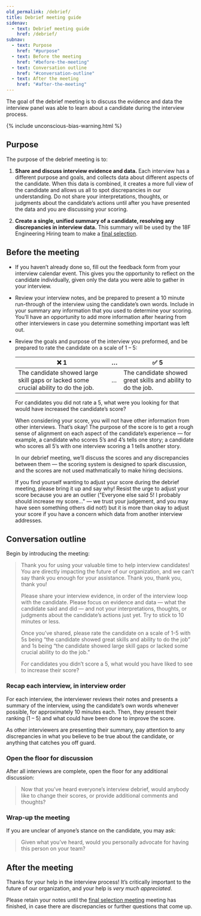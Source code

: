 ```yaml
---
old_permalink: /debrief/
title: Debrief meeting guide
sidenav:
  - text: Debrief meeting guide
    href: /debrief/
subnav:
  - text: Purpose
    href: "#purpose"
  - text: Before the meeting
    href: "#before-the-meeting"
  - text: Conversation outline
    href: "#conversation-outline"
  - text: After the meeting
    href: "#after-the-meeting"
---
```


The goal of the debrief meeting is to discuss the evidence and data the interview panel was able to learn about a candidate during the interview process.

{% include unconscious-bias-warning.html %}

## Purpose

The purpose of the debrief meeting is to:

1. **Share and discuss interview evidence and data.** Each interview has a different purpose and goals, and collects data about different aspects of the candidate. When this data is combined, it creates a more full view of the candidate and allows us all to spot discrepancies in our understanding. Do not share your interpretations, thoughts, or judgments about the candidate’s actions until after you have presented the data and you are discussing your scoring.

2. **Create a single, unified summary of a candidate, resolving any discrepancies in interview data.** This summary will be used by the 18F Engineering Hiring team to make a [final selection]({{site.baseurl}}/selection).

## Before the meeting

- If you haven’t already done so, fill out the feedback form from your interview calendar event. This gives you the opportunity to reflect on the candidate individually, given only the data you were able to gather in your interview.

- Review your interview notes, and be prepared to present a 10 minute run-through of the interview using the candidate’s own words. Include in your summary any information that you used to determine your scoring. You’ll have an opportunity to add more information after hearing from other interviewers in case you determine something important was left out.

- Review the goals and purpose of the interview you preformed, and be prepared to rate the candidate on a scale of 1 – 5:

  <table class="usa-table">
    <thead>
      <tr>
        <th scope="col">❌ 1</th>
        <th scope="col">…</th>
        <th scope="col">✅ 5</th>
      </tr>
    </thead>
    <tbody>
      <tr>
        <td>The candidate showed large skill gaps or lacked some crucial ability to do the job.</td>
        <td>…</td>
        <td>The candidate showed great skills and ability to do the job.</td>
      </tr>
    </tbody>
  </table>

  For candidates you did not rate a 5, what were you looking for that would have increased the candidate’s score?

  When considering your score, you will not have other information from other interviews. That’s okay! The purpose of the score is to get a rough sense of alignment on each aspect of the candidate’s experience — for example, a candidate who scores 5’s and 4’s tells one story; a candidate who scores all 5’s with one interview scoring a 1 tells another story.

  In our debrief meeting, we’ll discuss the scores and any discrepancies between them — the scoring system is designed to spark discussion, and the scores are not used mathmatically to make hiring decisions.

  If you find yourself wanting to adjust your score during the debrief meeting, please bring it up and say why! Resist the urge to adjust your score because you are an outlier ("Everyone else said 5! I probably should increase my score…" — we trust your judgement, and you may have seen something others did not!) but it is more than okay to adjust your score if you have a concern which data from another interview addresses.

## Conversation outline

Begin by introducing the meeting:

> Thank you for using your valuable time to help interview candidates! You are directly impacting the future of our organization, and we can’t say thank you enough for your assistance. Thank you, thank you, thank you!
>
> Please share your interview evidence, in order of the interview loop with the candidate. Please focus on evidence and data — what the candidate said and did — and not your interpretations, thoughts, or judgments about the candidate’s actions just yet. Try to stick to 10 minutes or less.
>
> Once you’ve shared, please rate the candidate on a scale of 1-5 with 5s being “the candidate showed great skills and ability to do the job” and 1s being “the candidate showed large skill gaps or lacked some crucial ability to do the job.”
>
> For candidates you didn’t score a 5, what would you have liked to see to increase their score?

### Recap each interview, in interview order

For each interview, the interviewer reviews their notes and presents a summary of the interview, using the candidate’s own words whenever possible, for approximately 10 minutes each. Then, they present their ranking (1 – 5) and what could have been done to improve the score.

As other interviewers are presenting their summary, pay attention to any discrepancies in what you believe to be true about the candidate, or anything that catches you off guard.

### Open the floor for discussion

After all interviews are complete, open the floor for any additional discussion:

> Now that you’ve heard everyone’s interview debrief, would anybody like to change their scores, or provide additional comments and thoughts?

### Wrap-up the meeting

If you are unclear of anyone’s stance on the candidate, you may ask:

> Given what you’ve heard, would you personally advocate for having this person on your team?

## After the meeting

Thanks for your help in the interview process! It’s critically important to the future of our organization, and your help is _very much appreciated_.

Please retain your notes until the [final selection meeting]({{site.baseure}}/selection) meeting has finished, in case there are discrepancies or further questions that come up.
